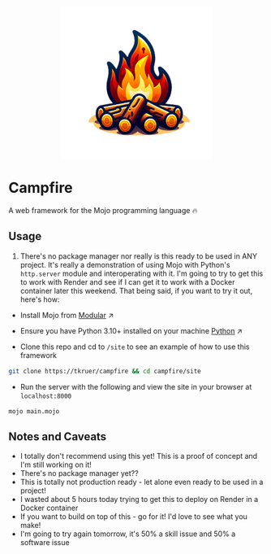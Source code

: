 <div style="display: flex; justify-content: center;">
    <img src="./docs/campfire.png" width="300" height="300">
</div>

# Campfire
A web framework for the Mojo programming language 🔥

## Usage

1. There's no package manager nor really is this ready to be used in ANY project. It's really a demonstration of using Mojo with Python's `http.server` module and interoperating with it. I'm going to try to get this to work with Render and see if I can get it to work with a Docker container later this weekend. That being said, if you want to try it out, here's how:

- Install Mojo from [Modular](https://www.modular.com) ↗️

- Ensure you have Python 3.10+ installed on your machine [Python](https://www.python.org/downloads/) ↗️

- Clone this repo and cd to `/site` to see an example of how to use this framework

```bash
git clone https://tkruer/campfire && cd campfire/site
```

- Run the server with the following and view the site in your browser at `localhost:8000`

```bash
mojo main.mojo
```

## Notes and Caveats

- I totally don't recommend using this yet! This is a proof of concept and I'm still working on it!
- There's no package manager yet??
- This is totally not production ready - let alone even ready to be used in a project!
- I wasted about 5 hours today trying to get this to deploy on Render in a Docker container
- If you want to build on top of this - go for it! I'd love to see what you make!
- I'm going to try again tomorrow, it's 50% a skill issue and 50% a software issue
